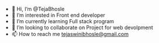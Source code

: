 - 👋 Hi, I’m @TejaBhosle
- 👀 I’m interested in Front end developer
- 🌱 I’m currently learning Full stack program
- 💞️ I’m looking to collaborate on Project for web devolpment
- 📫 How to reach me tejaswinibhosle@gmail.com

<!---
TejaBhosle/TejaBhosle is a ✨ special ✨ repository because its `README.md` (this file) appears on your GitHub profile.
You can click the Preview link to take a look at your changes.
--->
